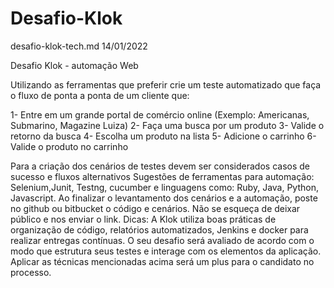 # Desafio-Klok
desafio-klok-tech.md 14/01/2022

Desafio Klok - automação Web

Utilizando as ferramentas que preferir crie um teste automatizado que faça o fluxo de ponta a ponta de um
cliente que:

1- Entre em um grande portal de comércio online
(Exemplo: Americanas, Submarino, Magazine Luiza)
2- Faça uma busca por um produto
3- Valide o retorno da busca
4- Escolha um produto na lista
5- Adicione o carrinho
6- Valide o produto no carrinho

Para a criação dos cenários de testes devem ser considerados casos de sucesso e fluxos alternativos
Sugestões de ferramentas para automação: Selenium,Junit, Testng, cucumber e linguagens como: Ruby,
Java, Python, Javascript. Ao finalizar o levantamento dos cenários e a automação, poste no github ou
bitbucket o código e cenários. Não se esqueça de deixar público e nos enviar o link.
Dicas: A Klok utiliza boas práticas de organização de código, relatórios automatizados, Jenkins e docker para
realizar entregas contínuas. O seu desafio será avaliado de acordo com o modo que estrutura seus testes e
interage com os elementos da aplicação. Aplicar as técnicas mencionadas acima será um plus para o
candidato no processo.
